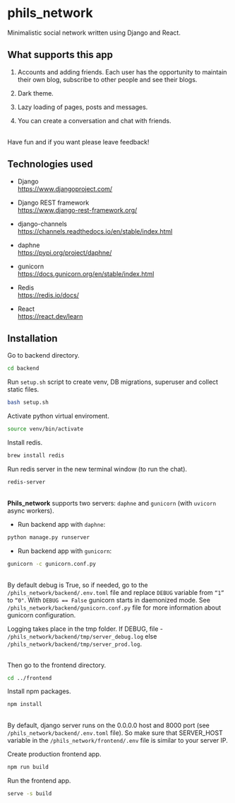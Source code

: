 # phils_network

Minimalistic social network written using Django and React.

## What supports this app
1. Accounts and adding friends. Each user has the opportunity to maintain their own blog, subscribe to other people and see their blogs.

2. Dark theme.

3. Lazy loading of pages, posts and messages.

4. You can create a conversation and chat with friends.

\
Have fun and if you want please leave feedback!

## Technologies used

* Django \
https://www.djangoproject.com/

* Django REST framework \
https://www.django-rest-framework.org/

* django-channels \
https://channels.readthedocs.io/en/stable/index.html

* daphne \
https://pypi.org/project/daphne/

* gunicorn \
https://docs.gunicorn.org/en/stable/index.html

* Redis \
https://redis.io/docs/

* React \
https://react.dev/learn

## Installation

Go to backend directory.

```sh
cd backend
```

Run `setup.sh` script to create venv, DB migrations, superuser and collect static files.
```sh
bash setup.sh
```

Activate python virtual enviroment.
```sh
source venv/bin/activate
```

Install redis.
```sh
brew install redis
```

Run redis server in the new terminal window (to run the chat).
```sh
redis-server
```

\
**Phils_network** supports two servers: `daphne` and `gunicorn` (with `uvicorn` async workers).


* Run backend app with `daphne`:
```sh
python manage.py runserver
```

* Run backend app with `gunicorn`:
```sh
gunicorn -c gunicorn.conf.py
```

\
By default debug is True, so if needed, go to the `/phils_network/backend/.env.toml` file and replace `DEBUG` variable from `“1”` to `“0"`. With `DEBUG == False` gunicorn starts in daemonized mode. See `/phils_network/backend/gunicorn.conf.py` file for more information about gunicorn configuration.

Logging takes place in the tmp folder. If DEBUG, file - `/phils_network/backend/tmp/server_debug.log` else `/phils_network/backend/tmp/server_prod.log`.

\
Then go to the frontend directory.

```sh
cd ../frontend
```

Install npm packages.
```sh
npm install
```

\
By default, django server runs on the 0.0.0.0 host and 8000 port (see `/phils_network/backend/.env.toml` file). So make sure that SERVER_HOST variable in the `/phils_network/frontend/.env` file is similar to your server IP.

Create production frontend app.
```sh
npm run build
```

Run the frontend app.
```sh
serve -s build
```
